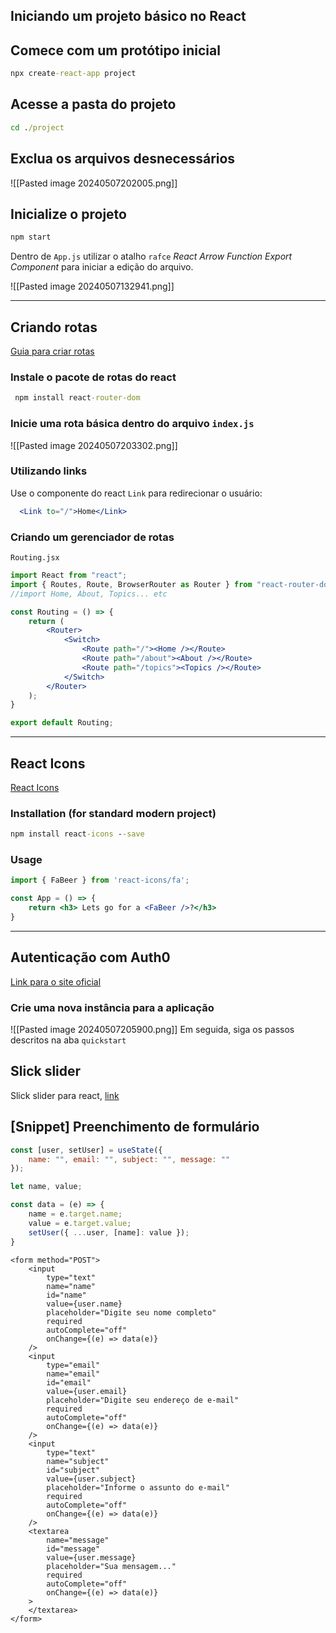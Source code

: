 ## Iniciando um projeto básico no React
## Comece com um protótipo inicial
```cmd
npx create-react-app project
```
## Acesse a pasta do projeto
```cmd
cd ./project
```
## Exclua os arquivos desnecessários
![[Pasted image 20240507202005.png]]
## Inicialize o projeto
```cmd
npm start
```

Dentro de `App.js` utilizar o atalho `rafce` _React Arrow Function Export Component_ para iniciar a edição do arquivo.

![[Pasted image 20240507132941.png]]

---
## Criando rotas
[Guia para criar rotas](https://v5.reactrouter.com/web/guides/quick-start)
### Instale o pacote de rotas do react
```cmd
 npm install react-router-dom
```
### Inicie uma rota básica dentro do arquivo `index.js`
![[Pasted image 20240507203302.png]]
### Utilizando links
Use o componente do react `Link` para redirecionar o usuário:
```jsx
  <Link to="/">Home</Link>
```
### Criando um gerenciador de rotas
`Routing.jsx`
```jsx
import React from "react";
import { Routes, Route, BrowserRouter as Router } from "react-router-dom";
//import Home, About, Topics... etc

const Routing = () => {
	return (
		<Router>
			<Switch>
				<Route path="/"><Home /></Route>
				<Route path="/about"><About /></Route>
		        <Route path="/topics"><Topics /></Route>
			</Switch>
		</Router>
	);
}

export default Routing;
```
---
## React Icons
[React Icons](https://react-icons.github.io/react-icons/)
### Installation (for standard modern project)
```cmd
npm install react-icons --save
```
### Usage
```jsx
import { FaBeer } from 'react-icons/fa';

const App = () => {
	return <h3> Lets go for a <FaBeer />?</h3>
}
```

---
## Autenticação com Auth0
[Link para o site oficial](https://auth0.com/)
### Crie uma nova instância para a aplicação
![[Pasted image 20240507205900.png]]
 Em seguida, siga os passos descritos na aba `quickstart`
## Slick slider
Slick slider para react, [link](https://react-slick.neostack.com/docs/get-started)
## \[Snippet] Preenchimento de formulário
```jsx
const [user, setUser] = useState({ 
	name: "", email: "", subject: "", message: ""
});

let name, value;

const data = (e) => {
	name = e.target.name;
	value = e.target.value;
	setUser({ ...user, [name]: value });
}
```

```JSX
<form method="POST">
	<input
		type="text"
		name="name"
		id="name"
		value={user.name}
		placeholder="Digite seu nome completo"
		required
		autoComplete="off"
		onChange={(e) => data(e)}
	/>
	<input
		type="email"
		name="email"
		id="email"
		value={user.email}
		placeholder="Digite seu endereço de e-mail"
		required
		autoComplete="off"
		onChange={(e) => data(e)}
	/>
	<input
		type="text"
		name="subject"
		id="subject"
		value={user.subject}
		placeholder="Informe o assunto do e-mail"
		required
		autoComplete="off"
		onChange={(e) => data(e)}
	/>
	<textarea
		name="message"
		id="message"
		value={user.message}
		placeholder="Sua mensagem..."
		required
		autoComplete="off"
		onChange={(e) => data(e)}
	>
	</textarea>
</form>
```
